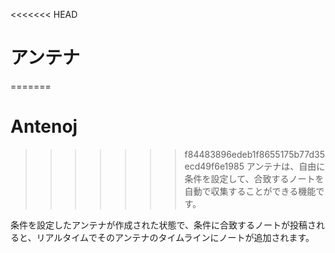 <<<<<<< HEAD
# アンテナ
=======
# Antenoj
>>>>>>> f84483896edeb1f8655175b77d35ecd49f6e1985
アンテナは、自由に条件を設定して、合致するノートを自動で収集することができる機能です。

条件を設定したアンテナが作成された状態で、条件に合致するノートが投稿されると、リアルタイムでそのアンテナのタイムラインにノートが追加されます。
